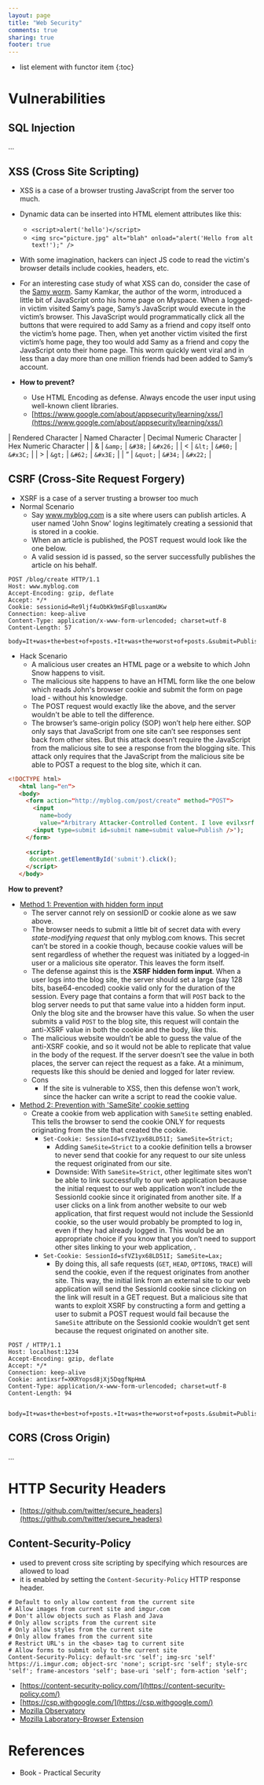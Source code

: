 ```yaml
---
layout: page
title: "Web Security"
comments: true
sharing: true
footer: true
---
```


* list element with functor item
{:toc}

# Vulnerabilities

## SQL Injection

...

## XSS (Cross Site Scripting)

* XSS is a case of a browser trusting JavaScript from the server too much.
* Dynamic data can be inserted into HTML element attributes like this:
    * `<script>alert('hello')</script>`
    * `<img src="picture.jpg" alt="blah" onload="alert('Hello from alt text!');" />`
* With some imagination, hackers can inject JS code to read the victim's browser details include cookies, headers, etc.
* For an interesting case study of what XSS can do, consider the case of the [Samy worm](https://en.wikipedia.org/wiki/Samy_(computer_worm)). Samy Kamkar, the author of the worm, introduced a little bit of JavaScript onto his home page on Myspace. When a logged-in victim visited Samy’s page, Samy’s JavaScript would execute in the victim’s browser. This JavaScript would programmatically click all the buttons that were required to add Samy as a friend and copy itself onto the victim’s home page. Then, when yet another victim visited the first victim’s home page, they too would add Samy as a friend and copy the JavaScript onto their home page. This worm quickly went viral and in less than a day more than one million friends had been added to Samy’s account.

* __How to prevent?__
    * Use HTML Encoding as defense. Always encode the user input using well-known client libraries. 
    * [https://www.google.com/about/appsecurity/learning/xss/](https://www.google.com/about/appsecurity/learning/xss/)

| Rendered Character | Named Character | Decimal Numeric Character | Hex Numeric Character |
| & | `&amp;`  | `&#38;` | `&#x26;` |
| < | `&lt;`   | `&#60;` | `&#x3C;` |
| > | `&gt;`   | `&#62;` | `&#x3E;` |
| ” | `&quot;` | `&#34;` | `&#x22;` |

## CSRF (Cross-Site Request Forgery)

* XSRF is a case of a server trusting a browser too much
* Normal Scenario
    * Say www.myblog.com is a site where users can publish articles. A user named 'John Snow' logins legitimately creating a sessionid that is stored in a cookie.
    * When an article is published, the POST request would look like the one below. 
    * A valid session id is passed, so the server successfully publishes the article on his behalf.

```
POST /blog/create HTTP/1.1
Host: www.myblog.com
Accept-Encoding: gzip, deflate
Accept: */*
Cookie: sessionid=Re9ljf4uObKk9mSFqBlusxamUKw
Connection: keep-alive
Content-Type: application/x-www-form-urlencoded; charset=utf-8
Content-Length: 57
	
body=It+was+the+best+of+posts.+It+was+the+worst+of+posts.&submit=Publish
```

* Hack Scenario
    * A malicious user creates an HTML page or a website to which John Snow happens to visit.
    * The malicious site happens to have an HTML form like the one below which reads John's browser cookie and submit the form on page load - without his knowledge. 
    * The POST request would exactly like the above, and the server wouldn't be able to tell the difference.
    * The browser’s same-origin policy (SOP) won’t help here either. SOP only says that JavaScript from one site can’t see responses sent back from other sites. But this attack doesn’t require the JavaScript from the malicious site to see a response from the blogging site. This attack only requires that the JavaScript from the malicious site be able to POST a request to the blog site, which it can.

```html
<!DOCTYPE html>​
​ 	<html lang=​"en"​>
​ 	<body>
​ 	  <form action=​"http://myblog.com/post/create"​ method=​"POST"​>
​ 	    <input
​ 	      name=​body​
​ 	      value=​"Arbitrary Attacker-Controlled Content. I love evilxsrf.com"​/>
​ 	    <input type=​submit​ id=​submit​ name=​submit​ value=​Publish​ />');
​ 	  </form>
​ 	
​ 	  <script>
​ 	   document.getElementById(​'submit'​).click();
​ 	  </script>
​ 	</body>
```

__How to prevent?__

* <u>Method 1: Prevention with hidden form input</u>
    * The server cannot rely on sessionID or cookie alone as we saw above. 
    * The browser needs to submit a little bit of secret data with every _state-modifying request_ that only myblog.com knows. This secret can’t be stored in a cookie though, because cookie values will be sent regardless of whether the request was initiated by a logged-in user or a malicious site operator. This leaves the form itself.
    * The defense against this is the __XSRF hidden form input__. When a user logs into the blog site, the server should set a large (say 128 bits, base64-encoded) cookie valid only for the duration of the session. Every page that contains a form that will `POST` back to the blog server needs to put that same value into a hidden form input. Only the blog site and the browser have this value. So when the user submits a valid `POST` to the blog site, this request will contain the anti-XSRF value in both the cookie and the body, like this.
    * The malicious website wouldn’t be able to guess the value of the anti-XSRF cookie, and so it would not be able to replicate that value in the body of the request. If the server doesn’t see the value in both places, the server can reject the request as a fake. At a minimum, requests like this should be denied and logged for later review.
    * Cons
        * If the site is vulnerable to XSS, then this defense won't work, since the hacker can write a script to read the cookie value.
* <u>Method 2: Prevention with 'SameSite' cookie setting</u>
    * Create a cookie from web application with `SameSite` setting enabled. This tells the browser to send the cookie ONLY for requests originating from the site that created the cookie. 
        * `Set-Cookie: SessionId=sfVZ1yx68LD51I; SameSite=Strict;`
            * Adding `SameSite=Strict` to a cookie definition tells a browser to never send that cookie for any request to our site unless the request originated from our site. 
            * Downside: With `SameSite=Strict`, other legitimate sites won’t be able to link successfully to our web application because the initial request to our web application won’t include the SessionId cookie since it originated from another site. If a user clicks on a link from another website to our web application, that first request would not include the SessionId cookie, so the user would probably be prompted to log in, even if they had already logged in. This would be an appropriate choice if you know that you don’t need to support other sites linking to your web application, .
        * `Set-Cookie: SessionId=sfVZ1yx68LD51I; SameSite=Lax;`
            * By doing this, all safe requests (`GET`, `HEAD`, `OPTIONS`, `TRACE`) will send the cookie, even if the request originates from another site. This way, the initial link from an external site to our web application will send the SessionId cookie since clicking on the link will result in a GET request. But a malicious site that wants to exploit XSRF by constructing a form and getting a user to submit a POST request would fail because the `SameSite` attribute on the SessionId cookie wouldn’t get sent because the request originated on another site.

```
​POST / HTTP/1.1
​Host: localhost:1234
​Accept-Encoding: gzip, deflate
​Accept: */*
​Connection: keep-alive
​Cookie: antixsrf=XKRYopsd8jXj5DqgfNpHmA
​Content-Type: application/x-www-form-urlencoded; charset=utf-8
​Content-Length: 94
​
​body=It+was+the+best+of+posts.+It+was+the+worst+of+posts.&submit=Publish&antixsrf=XKRYopsd8jXj5DqgfNpHmA
```

## CORS (Cross Origin)

...


# HTTP Security Headers

* [https://github.com/twitter/secure_headers](https://github.com/twitter/secure_headers)

## Content-Security-Policy

* used to prevent cross site scripting by specifying which resources are allowed to load
* it is enabled by setting the `Content-Security-Policy` HTTP response header.

```
# Default to only allow content from the current site
# Allow images from current site and imgur.com
# Don't allow objects such as Flash and Java
# Only allow scripts from the current site
# Only allow styles from the current site
# Only allow frames from the current site
# Restrict URL's in the <base> tag to current site
# Allow forms to submit only to the current site
Content-Security-Policy: default-src 'self'; img-src 'self' https://i.imgur.com; object-src 'none'; script-src 'self'; style-src 'self'; frame-ancestors 'self'; base-uri 'self'; form-action 'self';
```

* [https://content-security-policy.com/](https://content-security-policy.com/)
* [https://csp.withgoogle.com/](https://csp.withgoogle.com/)
* [Mozilla Observatory](https://observatory.mozilla.org)
* [Mozilla Laboratory-Browser Extension](https://addons.mozilla.org/en-US/firefox/addon/laboratory-by-mozilla/)

# References

* Book - Practical Security